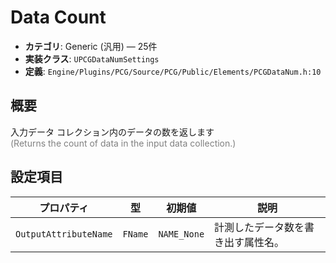 # Data Count

- **カテゴリ**: Generic (汎用) — 25件
- **実装クラス**: `UPCGDataNumSettings`
- **定義**: `Engine/Plugins/PCG/Source/PCG/Public/Elements/PCGDataNum.h:10`

## 概要

入力データ コレクション内のデータの数を返します<br><span style='color:gray'>(Returns the count of data in the input data collection.)</span>

## 設定項目


| プロパティ | 型 | 初期値 | 説明 |
| --- | --- | --- | --- |
| `OutputAttributeName` | `FName` | `NAME_None` | 計測したデータ数を書き出す属性名。 |
